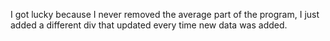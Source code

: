 I got lucky because I never removed the average part of the program, I just added a different div that updated every time new data was added.